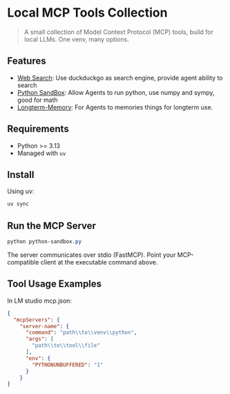 # Local MCP Tools Collection

> A small collection of Model Context Protocol (MCP) tools, build for local LLMs. One venv, many options.

## Features
- [Web Search](WebSearch.py): Use duckduckgo as search engine, provide agent ability to search
- [Python SandBox](python-sandbox.py): Allow Agents to run python, use numpy and sympy, good for math
- [Longterm-Memory](Memory.py): For Agents to memories things for longterm use.

## Requirements
- Python >= 3.13
- Managed with `uv`

## Install
Using uv:
```bash
uv sync
```

## Run the MCP Server
```powershell
python python-sandbox.py
```
The server communicates over stdio (FastMCP). Point your MCP-compatible client at the executable command above.

## Tool Usage Examples

In LM studio mcp.json:
```json
{
  "mcpServers": {
    "server-name": {
      "command": "path\\to\\venv\\python",
      "args": [
        "path\\to\\tool\\file"
      ],
      "env": {
        "PYTHONUNBUFFERED": "1"
      }
    }
}
```


